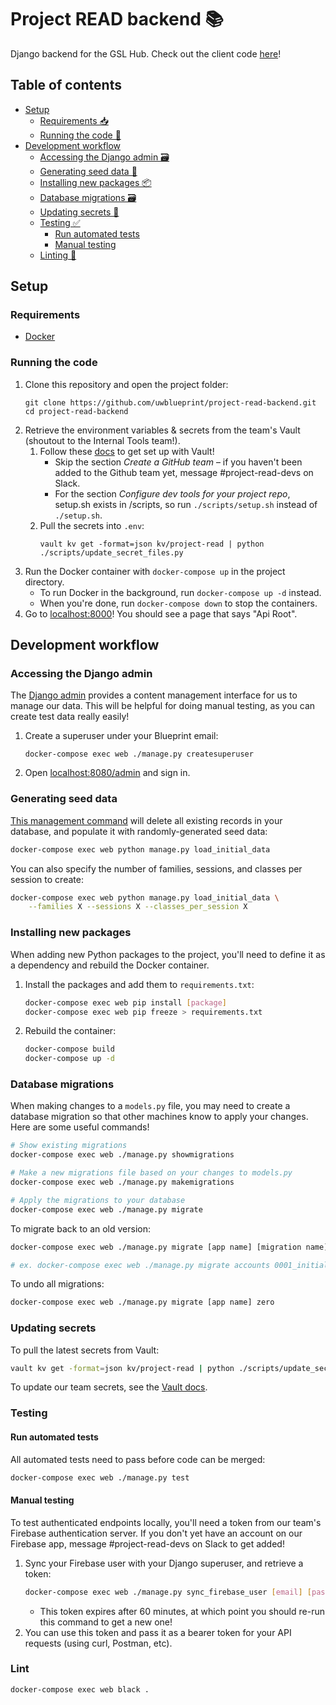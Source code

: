 # Project READ backend 📚

Django backend for the GSL Hub. Check out the client code [here](https://github.com/uwblueprint/project-read-frontend)!

## Table of contents
  - [Setup](#setup)
    - [Requirements 📥](#requirements)
    - [Running the code 🏃](#running-the-code)
  - [Development workflow](#development-workflow)
    - [Accessing the Django admin 🗃](#accessing-the-django-admin)
    - [Generating seed data 🌱](#generating-seed-data)
    - [Installing new packages 📦](#installing-new-packages) 
    - [Database migrations 🗃](#database-migrations)
    - [Updating secrets 🔐](#updating-secrets)
    - [Testing ✅](#testing)
      - [Run automated tests](#run-automated-tests)
      - [Manual testing](#manual-testing)
    - [Linting 🧹](#linting)

## Setup

### Requirements
* [Docker](https://docs.docker.com/get-docker/)

### Running the code

1. Clone this repository and open the project folder:
   ```
   git clone https://github.com/uwblueprint/project-read-backend.git
   cd project-read-backend
   ```
1. Retrieve the environment variables & secrets from the team's Vault (shoutout to the Internal Tools team!).
   1. Follow these [docs](https://www.notion.so/uwblueprintexecs/Secret-Management-2d5b59ef0987415e93ec951ce05bf03e#a93b3e62a9a2459fa4990bf68b3dbc49) to get set up with Vault!
      - Skip the section *Create a GitHub team* – if you haven't been added to the Github team yet, message #project-read-devs on Slack.
      - For the section *Configure dev tools for your project repo*, setup.sh exists in /scripts, so run `./scripts/setup.sh` instead of `./setup.sh`.
   1. Pull the secrets into `.env`:
       ```
       vault kv get -format=json kv/project-read | python ./scripts/update_secret_files.py
       ```
1. Run the Docker container with `docker-compose up` in the project directory.
    * To run Docker in the background, run `docker-compose up -d` instead.
    * When you're done, run `docker-compose down` to stop the containers.
1. Go to [localhost:8000](http://localhost:8000/)! You should see a page that says "Api Root".

## Development workflow

### Accessing the Django admin

The [Django admin](https://docs.djangoproject.com/en/3.2/ref/contrib/admin/) provides a content management interface for us to manage our data. This will be helpful for doing manual testing, as you can create test data really easily!

1. Create a superuser under your Blueprint email:
   ```
   docker-compose exec web ./manage.py createsuperuser
   ```
1. Open [localhost:8080/admin](localhost:8080/admin) and sign in.

### Generating seed data

[This management command](https://github.com/uwblueprint/project-read-backend/blob/main/enrolments/management/commands/load_initial_data.py) will delete all existing records in your database, and populate it with randomly-generated seed data:
```bash
docker-compose exec web python manage.py load_initial_data
```

You can also specify the number of families, sessions, and classes per session to create:
```bash
docker-compose exec web python manage.py load_initial_data \
    --families X --sessions X --classes_per_session X
```

### Installing new packages

When adding new Python packages to the project, you'll need to define it as a dependency and rebuild the Docker container.

1. Install the packages and add them to `requirements.txt`:
    ```bash
    docker-compose exec web pip install [package]
    docker-compose exec web pip freeze > requirements.txt
    ```
1. Rebuild the container:
    ```bash
    docker-compose build
    docker-compose up -d
    ```

### Database migrations

When making changes to a `models.py` file, you may need to create a database migration so that other machines know to apply your changes. Here are some useful commands!

```bash
# Show existing migrations
docker-compose exec web ./manage.py showmigrations

# Make a new migrations file based on your changes to models.py
docker-compose exec web ./manage.py makemigrations

# Apply the migrations to your database
docker-compose exec web ./manage.py migrate
```

To migrate back to an old version:
```bash
docker-compose exec web ./manage.py migrate [app name] [migration name]

# ex. docker-compose exec web ./manage.py migrate accounts 0001_initial
```

To undo all migrations:
```bash
docker-compose exec web ./manage.py migrate [app name] zero
```
### Updating secrets

To pull the latest secrets from Vault:
```bash
vault kv get -format=json kv/project-read | python ./scripts/update_secret_files.py
```

To update our team secrets, see the [Vault docs](https://www.notion.so/uwblueprintexecs/Secret-Management-2d5b59ef0987415e93ec951ce05bf03e#3008f54889ab4b0cacfa276cbc43e613).

### Testing

#### Run automated tests

All automated tests need to pass before code can be merged:
```bash
docker-compose exec web ./manage.py test
```

#### Manual testing

To test authenticated endpoints locally, you'll need a token from our team's Firebase authentication server. If you don't yet have an account on our Firebase app, message #project-read-devs on Slack to get added!

1. Sync your Firebase user with your Django superuser, and retrieve a token:
    ```bash
    docker-compose exec web ./manage.py sync_firebase_user [email] [password]
    ```
    * This token expires after 60 minutes, at which point you should re-run this command to get a new one!
1. You can use this token and pass it as a bearer token for your API requests (using curl, Postman, etc).

### Lint

```bash
docker-compose exec web black .
```
